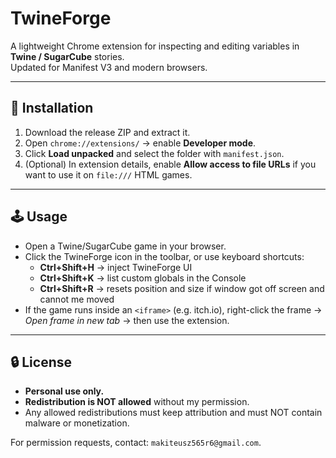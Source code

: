 # TwineForge

A lightweight Chrome extension for inspecting and editing variables in **Twine / SugarCube** stories.  
Updated for Manifest V3 and modern browsers.

---

## 🚀 Installation
1. Download the release ZIP and extract it.  
2. Open `chrome://extensions/` → enable **Developer mode**.  
3. Click **Load unpacked** and select the folder with `manifest.json`.  
4. (Optional) In extension details, enable **Allow access to file URLs** if you want to use it on `file:///` HTML games.

---

## 🕹️ Usage
- Open a Twine/SugarCube game in your browser.  
- Click the TwineForge icon in the toolbar, or use keyboard shortcuts:  
  - **Ctrl+Shift+H** → inject TwineForge UI  
  - **Ctrl+Shift+K** → list custom globals in the Console
  - **Ctrl+Shift+R** → resets position and size if window got off screen and cannot me moved
- If the game runs inside an `<iframe>` (e.g. itch.io), right-click the frame → *Open frame in new tab* → then use the extension.

---

## 🔒 License
- **Personal use only.**  
- **Redistribution is NOT allowed** without my permission.  
- Any allowed redistributions must keep attribution and must NOT contain malware or monetization.  

For permission requests, contact: `makiteusz565r6@gmail.com`.